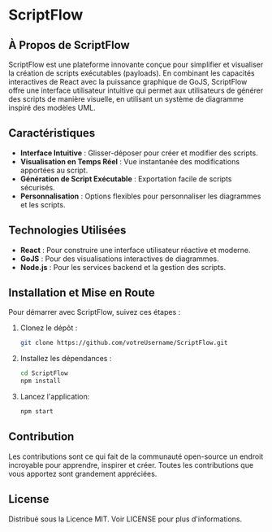 # ScriptFlow

## À Propos de ScriptFlow

ScriptFlow est une plateforme innovante conçue pour simplifier et visualiser la création de scripts exécutables (payloads). En combinant les capacités interactives de React avec la puissance graphique de GoJS, ScriptFlow offre une interface utilisateur intuitive qui permet aux utilisateurs de générer des scripts de manière visuelle, en utilisant un système de diagramme inspiré des modèles UML.

## Caractéristiques

- **Interface Intuitive** : Glisser-déposer pour créer et modifier des scripts.
- **Visualisation en Temps Réel** : Vue instantanée des modifications apportées au script.
- **Génération de Script Exécutable** : Exportation facile de scripts sécurisés.
- **Personnalisation** : Options flexibles pour personnaliser les diagrammes et les scripts.

## Technologies Utilisées

- **React** : Pour construire une interface utilisateur réactive et moderne.
- **GoJS** : Pour des visualisations interactives de diagrammes.
- **Node.js** : Pour les services backend et la gestion des scripts.

## Installation et Mise en Route

Pour démarrer avec ScriptFlow, suivez ces étapes :

1. Clonez le dépôt :
   ```bash
   git clone https://github.com/votreUsername/ScriptFlow.git
    ```
2. Installez les dépendances :
    ```bash
    cd ScriptFlow
    npm install
   ```
3. Lancez l'application:
    ```bash
    npm start
    ```

## Contribution

Les contributions sont ce qui fait de la communauté open-source un endroit incroyable pour apprendre, inspirer et créer. Toutes les contributions que vous apportez sont grandement appréciées.

## License 

Distribué sous la Licence MIT. Voir LICENSE pour plus d'informations.


